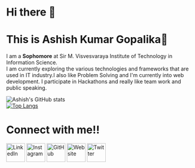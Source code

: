 # Hi there 👋

# This is Ashish Kumar Gopalika🙌
<!--
**ashish-gopalika/ashish-gopalika** is a ✨ _special_ ✨ repository because its `README.md` (this file) appears on your GitHub profile.

Here are some ideas to get you started:

- 🔭 I’m currently working on ...
- 🌱 I’m currently learning ...
- 👯 I’m looking to collaborate on ...
- 🤔 I’m looking for help with ...
- 💬 Ask me about ...
- 📫 How to reach me: ...
- 😄 Pronouns: ...
- ⚡ Fun fact: ...
-->
I am a <b>Sophomore</b> at Sir M. Visvesvaraya Institute of Technology in Information Science.<br/>
I am currently exploring the various technologies and frameworks that are used in IT industry.I also like Problem Solving and I'm currently into web development.
I participate in Hackathons and really like team work and public speaking.

![Ashish's GitHub stats](https://github-readme-stats.vercel.app/api?username=ashish-gopalika&show_icons=true&theme=radical&count_private=true&border_radius=50)<br/> 
[![Top Langs](https://github-readme-stats.vercel.app/api/top-langs/?username=ashish-gopalika&langs_count=8&layout=compact&border_radius=40&theme=radical&length=80)](https://github.com/ashish-gopalika/github-readme-stats)


# Connect with me!!
<a href="https://www.linkedin.com/in/ashish-kumar-gopalika-308529215/" target="_blank"><img src="https://raw.githubusercontent.com/arturssmirnovs/arturssmirnovs/master/in.png" alt="LinkedIn" width="50"></a>
<a href="https://www.instagram.com/ashish_gopalika/" target="_blank"><img src="https://raw.githubusercontent.com/arturssmirnovs/arturssmirnovs/master/ig.png" alt="Instagram" width="50"></a>
<a href="https://github.com/ashish-gopalika" target="_blank"><img src="https://raw.githubusercontent.com/arturssmirnovs/arturssmirnovs/master/git.png" alt="GitHub" width="50"></a>
<a href="https://ashish-gopalika.netlify.app/" target="_blank"><img src="https://raw.githubusercontent.com/arturssmirnovs/arturssmirnovs/master/www.png" alt="Website" width="50"></a>
<a href="https://twitter.com/AshishGopalika" target="_blank"><img src="https://raw.githubusercontent.com/arturssmirnovs/arturssmirnovs/master/tw.png" alt="Twitter" width="50"></a>
